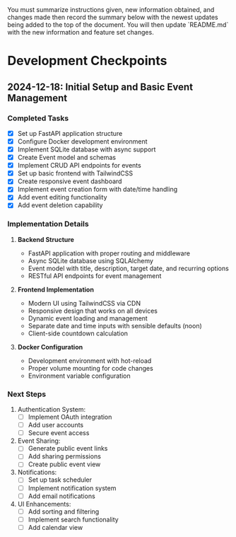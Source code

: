 <PROMPT immutable>
You must summarize instructions given, new information obtained, and changes made then record the summary below with the newest updates being added to the top of the document. You will then update `README.md` with the new information and feature set changes.
</PROMPT>

# Development Checkpoints

## 2024-12-18: Initial Setup and Basic Event Management

### Completed Tasks
- [x] Set up FastAPI application structure
- [x] Configure Docker development environment
- [x] Implement SQLite database with async support
- [x] Create Event model and schemas
- [x] Implement CRUD API endpoints for events
- [x] Set up basic frontend with TailwindCSS
- [x] Create responsive event dashboard
- [x] Implement event creation form with date/time handling
- [x] Add event editing functionality
- [x] Add event deletion capability

### Implementation Details
1. **Backend Structure**
   - FastAPI application with proper routing and middleware
   - Async SQLite database using SQLAlchemy
   - Event model with title, description, target date, and recurring options
   - RESTful API endpoints for event management

2. **Frontend Implementation**
   - Modern UI using TailwindCSS via CDN
   - Responsive design that works on all devices
   - Dynamic event loading and management
   - Separate date and time inputs with sensible defaults (noon)
   - Client-side countdown calculation

3. **Docker Configuration**
   - Development environment with hot-reload
   - Proper volume mounting for code changes
   - Environment variable configuration

### Next Steps
1. Authentication System:
   - [ ] Implement OAuth integration
   - [ ] Add user accounts
   - [ ] Secure event access

2. Event Sharing:
   - [ ] Generate public event links
   - [ ] Add sharing permissions
   - [ ] Create public event view

3. Notifications:
   - [ ] Set up task scheduler
   - [ ] Implement notification system
   - [ ] Add email notifications

4. UI Enhancements:
   - [ ] Add sorting and filtering
   - [ ] Implement search functionality
   - [ ] Add calendar view
